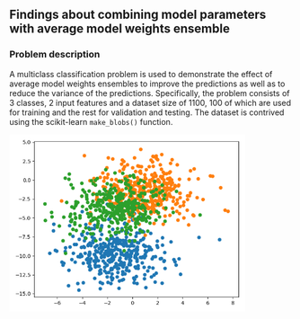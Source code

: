 ## Findings about combining model parameters with average model weights ensemble

### Problem description

A multiclass classification problem is used to demonstrate the effect of average model weights ensembles to improve the
predictions as well as to reduce the variance of the predictions. Specifically, the problem consists of 3 classes, 2
input features and a dataset size of 1100, 100 of which are used for training and the rest for validation and testing.
The dataset is contrived using the scikit-learn `make_blobs()` function.

<img src="images/problem.png" width="420">
